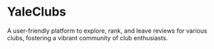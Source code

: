 # YaleClubs
A user-friendly platform to explore, rank, and leave reviews for various clubs, fostering a vibrant community of club enthusiasts.